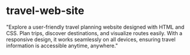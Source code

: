 # travel-web-site
"Explore a user-friendly travel planning website designed with HTML and CSS. Plan trips, discover destinations, and visualize routes easily. With a responsive design, it works seamlessly on all devices, ensuring travel information is accessible anytime, anywhere."
